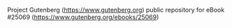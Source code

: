 Project Gutenberg (https://www.gutenberg.org) public repository for eBook #25069 (https://www.gutenberg.org/ebooks/25069)
